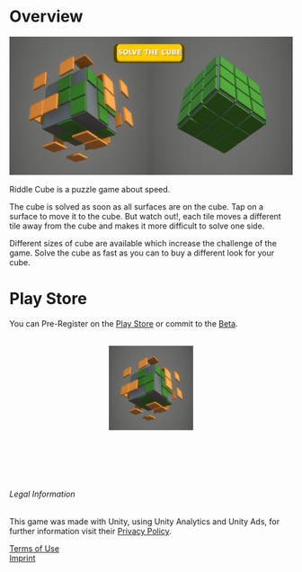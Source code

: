 <link rel="icon" href="images/favicon.png" type="image/x-icon" />

# Overview

![Banner](/images/banner.png)


Riddle Cube is a puzzle game about speed.

The cube is solved as soon as all surfaces are on the cube. Tap on a surface to move it to the cube. But watch out!, each tile moves a different tile away from the cube and makes it more difficult to solve one side.

Different sizes of cube are available which increase the challenge of the game.
Solve the cube as fast as you can to buy a different look for your cube.
  
  
  
  
# Play Store

You can Pre-Register on the [Play Store](https://play.google.com/store/apps/details?id=de.Ranx.RiddleCube)
or commit to the [Beta](https://play.google.com/apps/testing/de.Ranx.RiddleCube).
<br />
<br />
<p align="center">
  <img width="150" height="150" src="/images/icon.png">
</p>

<br />
<br />
<br />
<br />


###### Legal Information

This game was made with Unity, using Unity Analytics and Unity Ads, for further information visit their [Privacy Policy](https://unity3d.com/legal/privacy-policy).

[Terms of Use](/terms-of-use) <br />
[Imprint](/imprint)

